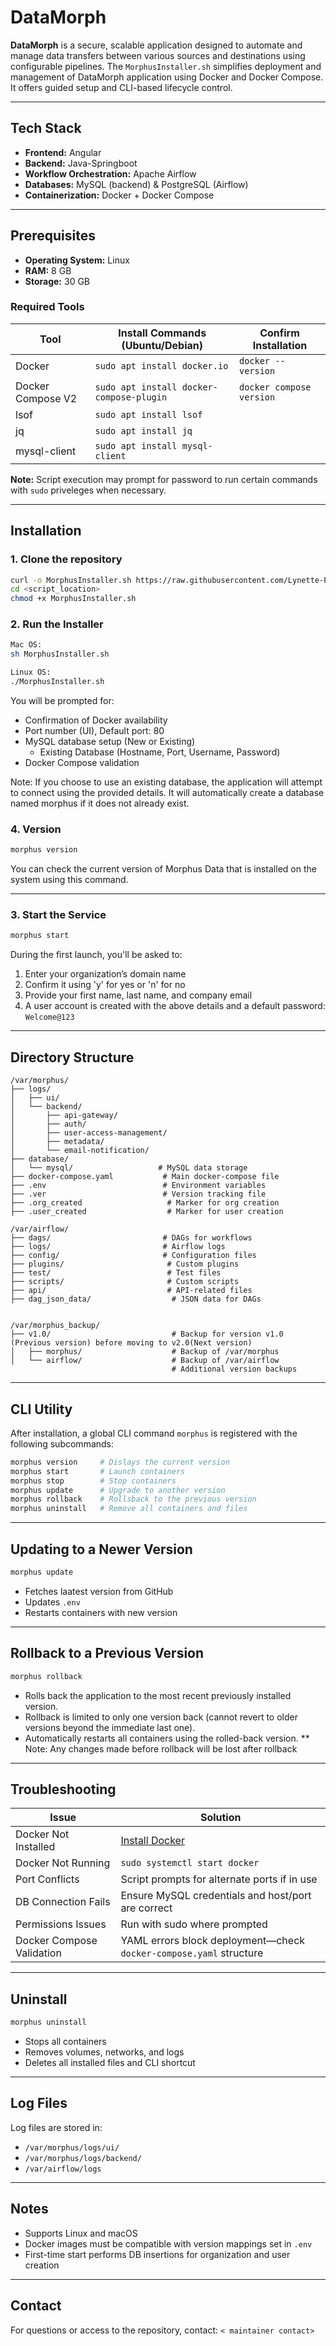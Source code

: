 # DataMorph


 **DataMorph** is a secure, scalable application designed to automate and manage data transfers between various sources and destinations using configurable pipelines. The `MorphusInstaller.sh`  simplifies deployment and management of DataMorph application using Docker and Docker Compose. It offers guided setup and CLI-based lifecycle control.

---

##  Tech Stack

- **Frontend:** Angular
- **Backend:** Java-Springboot 
- **Workflow Orchestration:** Apache Airflow
- **Databases:** MySQL (backend) & PostgreSQL (Airflow)
- **Containerization:** Docker + Docker Compose

---

##  Prerequisites

- **Operating System:** Linux
- **RAM:** 8 GB
- **Storage:** 30 GB  

### Required Tools

| Tool             | Install Commands (Ubuntu/Debian)                                    | Confirm Installation         |
|------------------|---------------------------------------------------------------------|------------------------------|
| Docker           | `sudo apt install docker.io`                                        | `docker --version`           |
| Docker Compose V2| `sudo apt install docker-compose-plugin`                            | `docker compose version`     |
| lsof             | `sudo apt install lsof`                                             |                              |
| jq               | `sudo apt install jq`                                               |                              |
| mysql-client     | `sudo apt install mysql-client`                                     |                              |

**Note:** Script execution may prompt for password to run certain commands with `sudo` priveleges when necessary.

---

##  Installation

### 1. Clone the repository

```bash
curl -o MorphusInstaller.sh https://raw.githubusercontent.com/Lynette-Pinto/Advanced-File-Transfer-and-Data-Processing-System/main/MorphusInstaller.sh
cd <script_location>
chmod +x MorphusInstaller.sh
```

### 2. Run the Installer

```bash
Mac OS:
sh MorphusInstaller.sh

Linux OS:
./MorphusInstaller.sh
```

You will be prompted for:

- Confirmation of Docker availability 
- Port number (UI), Default port: 80
- MySQL database setup (New or Existing)
    - Existing Database (Hostname, Port, Username, Password)
- Docker Compose validation
  
Note: If you choose to use an existing database, the application will attempt to connect using the provided details. It will automatically create a database named morphus if it does not already exist.

### 4. Version

```bash
morphus version
```

You can check the current version of Morphus Data that is installed on the system using this command.

---

### 3. Start the Service

```bash
morphus start
```

During the first launch, you'll be asked to:

1. Enter your organization’s domain name
2. Confirm it using 'y' for yes or 'n' for no
3. Provide your first name, last name, and company email
4. A user account is created with the above details and a default password: `Welcome@123`

---

##  Directory Structure

```
/var/morphus/
├── logs/
│   ├── ui/
│   └── backend/
│       ├── api-gateway/
│       ├── auth/
│       ├── user-access-management/
│       ├── metadata/
│       └── email-notification/
├── database/
│   └── mysql/                   # MySQL data storage
├── docker-compose.yaml           # Main docker-compose file
├── .env                          # Environment variables
├── .ver                          # Version tracking file
├── .org_created                   # Marker for org creation
├── .user_created                  # Marker for user creation

```

```
/var/airflow/
├── dags/                         # DAGs for workflows
├── logs/                         # Airflow logs
├── config/                       # Configuration files
├── plugins/                       # Custom plugins
├── test/                          # Test files
├── scripts/                       # Custom scripts
├── api/                           # API-related files
├── dag_json_data/                  # JSON data for DAGs


```

```
/var/morphus_backup/
├── v1.0/                           # Backup for version v1.0 (Previous version) before moving to v2.0(Next version)
│   ├── morphus/                    # Backup of /var/morphus
│   └── airflow/                    # Backup of /var/airflow
                                    # Additional version backups

```

---

##  CLI Utility

After installation, a global CLI command `morphus` is registered with the following subcommands:

```bash
morphus version     # Dislays the current version
morphus start       # Launch containers
morphus stop        # Stop containers
morphus update      # Upgrade to another version
morphus rollback    # Rollsback to the previous version
morphus uninstall   # Remove all containers and files
```
---

##  Updating to a Newer Version

```bash
morphus update
```

- Fetches laatest version from GitHub
- Updates `.env`
- Restarts containers with new version

---
##  Rollback to a Previous Version

```bash
morphus rollback
```

- Rolls back the application to the most recent previously installed version.
- Rollback is limited to only one version back (cannot revert to older versions beyond the immediate last one).
- Automatically restarts all containers using the rolled-back version.
** Note: Any changes made before rollback will be lost after rollback

---

##  Troubleshooting

| Issue                         | Solution                                                                 |
|------------------------------|--------------------------------------------------------------------------|
| Docker Not Installed          | [Install Docker](https://docs.docker.com/get-docker/)                    |
| Docker Not Running            | `sudo systemctl start docker`                                           |
| Port Conflicts                | Script prompts for alternate ports if in use                            |
| DB Connection Fails           | Ensure MySQL credentials and host/port are correct                      |
| Permissions Issues            | Run with sudo where prompted                                            |
| Docker Compose Validation     | YAML errors block deployment—check `docker-compose.yaml` structure      |

---

## Uninstall

```bash
morphus uninstall
```

- Stops all containers
- Removes volumes, networks, and logs
- Deletes all installed files and CLI shortcut

---

##  Log Files

Log files are stored in:

- `/var/morphus/logs/ui/`
- `/var/morphus/logs/backend/`
- `/var/airflow/logs`

---

##  Notes

- Supports Linux and macOS 
- Docker images must be compatible with version mappings set in `.env`
- First-time start performs DB insertions for organization and user creation

---

##  Contact

For questions or access to the repository, contact: `< maintainer contact>`
